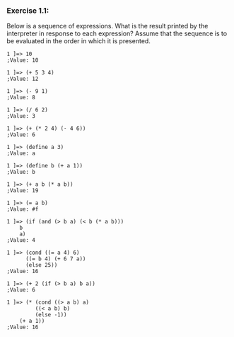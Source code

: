 ### Exercise 1.1:

Below is a sequence of expressions. What is the result printed by the interpreter in response to each  expression? Assume that the sequence is to be evaluated in the order in which it is presented.

```
1 ]=> 10
;Value: 10

1 ]=> (+ 5 3 4)
;Value: 12

1 ]=> (- 9 1)
;Value: 8

1 ]=> (/ 6 2)
;Value: 3

1 ]=> (+ (* 2 4) (- 4 6))
;Value: 6

1 ]=> (define a 3)
;Value: a

1 ]=> (define b (+ a 1))
;Value: b

1 ]=> (+ a b (* a b))
;Value: 19

1 ]=> (= a b)
;Value: #f

1 ]=> (if (and (> b a) (< b (* a b)))
    b
    a)
;Value: 4

1 ]=> (cond ((= a 4) 6)
      ((= b 4) (+ 6 7 a))
      (else 25))
;Value: 16

1 ]=> (+ 2 (if (> b a) b a))
;Value: 6

1 ]=> (* (cond ((> a b) a)
         ((< a b) b)
         (else -1))
    (+ a 1))
;Value: 16
```